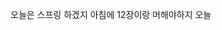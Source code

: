 오늘은 스프링 하겠지
아침에 12장이랑 머해야하지 오늘


<!--stackedit_data:
eyJoaXN0b3J5IjpbMTY4MDA2NzQ3MCwtMTM5MjI2ODM2Nl19
-->